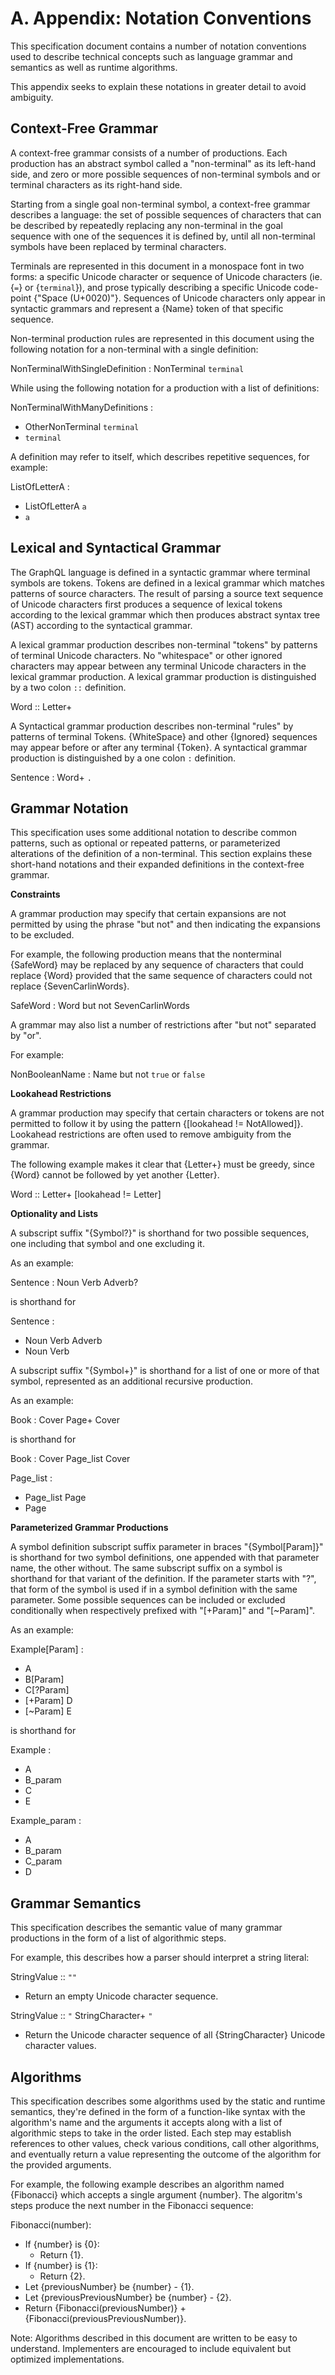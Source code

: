 # A. Appendix: Notation Conventions

This specification document contains a number of notation conventions used to
describe technical concepts such as language grammar and semantics as well as
runtime algorithms.

This appendix seeks to explain these notations in greater detail to avoid
ambiguity.

## Context-Free Grammar

A context-free grammar consists of a number of productions. Each production has
an abstract symbol called a "non-terminal" as its left-hand side, and zero or
more possible sequences of non-terminal symbols and or terminal characters as
its right-hand side.

Starting from a single goal non-terminal symbol, a context-free grammar
describes a language: the set of possible sequences of characters that can be
described by repeatedly replacing any non-terminal in the goal sequence with one
of the sequences it is defined by, until all non-terminal symbols have been
replaced by terminal characters.

Terminals are represented in this document in a monospace font in two forms: a
specific Unicode character or sequence of Unicode characters (ie. {`=`} or
{`terminal`}), and prose typically describing a specific Unicode code-point
{"Space (U+0020)"}. Sequences of Unicode characters only appear in syntactic
grammars and represent a {Name} token of that specific sequence.

Non-terminal production rules are represented in this document using the
following notation for a non-terminal with a single definition:

NonTerminalWithSingleDefinition : NonTerminal `terminal`

While using the following notation for a production with a list of definitions:

NonTerminalWithManyDefinitions :

- OtherNonTerminal `terminal`
- `terminal`

A definition may refer to itself, which describes repetitive sequences, for
example:

ListOfLetterA :

- ListOfLetterA `a`
- `a`

## Lexical and Syntactical Grammar

The GraphQL language is defined in a syntactic grammar where terminal symbols
are tokens. Tokens are defined in a lexical grammar which matches patterns of
source characters. The result of parsing a source text sequence of Unicode
characters first produces a sequence of lexical tokens according to the lexical
grammar which then produces abstract syntax tree (AST) according to the
syntactical grammar.

A lexical grammar production describes non-terminal "tokens" by patterns of
terminal Unicode characters. No "whitespace" or other ignored characters may
appear between any terminal Unicode characters in the lexical grammar
production. A lexical grammar production is distinguished by a two colon `::`
definition.

Word :: Letter+

A Syntactical grammar production describes non-terminal "rules" by patterns of
terminal Tokens. {WhiteSpace} and other {Ignored} sequences may appear before or
after any terminal {Token}. A syntactical grammar production is distinguished by
a one colon `:` definition.

Sentence : Word+ `.`

## Grammar Notation

This specification uses some additional notation to describe common patterns,
such as optional or repeated patterns, or parameterized alterations of the
definition of a non-terminal. This section explains these short-hand notations
and their expanded definitions in the context-free grammar.

**Constraints**

A grammar production may specify that certain expansions are not permitted by
using the phrase "but not" and then indicating the expansions to be excluded.

For example, the following production means that the nonterminal {SafeWord} may
be replaced by any sequence of characters that could replace {Word} provided
that the same sequence of characters could not replace {SevenCarlinWords}.

SafeWord : Word but not SevenCarlinWords

A grammar may also list a number of restrictions after "but not" separated by
"or".

For example:

NonBooleanName : Name but not `true` or `false`

**Lookahead Restrictions**

A grammar production may specify that certain characters or tokens are not
permitted to follow it by using the pattern {[lookahead != NotAllowed]}.
Lookahead restrictions are often used to remove ambiguity from the grammar.

The following example makes it clear that {Letter+} must be greedy, since {Word}
cannot be followed by yet another {Letter}.

Word :: Letter+ [lookahead != Letter]

**Optionality and Lists**

A subscript suffix "{Symbol?}" is shorthand for two possible sequences, one
including that symbol and one excluding it.

As an example:

Sentence : Noun Verb Adverb?

is shorthand for

Sentence :

- Noun Verb Adverb
- Noun Verb

A subscript suffix "{Symbol+}" is shorthand for a list of one or more of that
symbol, represented as an additional recursive production.

As an example:

Book : Cover Page+ Cover

is shorthand for

Book : Cover Page_list Cover

Page_list :

- Page_list Page
- Page

**Parameterized Grammar Productions**

A symbol definition subscript suffix parameter in braces "{Symbol[Param]}" is
shorthand for two symbol definitions, one appended with that parameter name, the
other without. The same subscript suffix on a symbol is shorthand for that
variant of the definition. If the parameter starts with "?", that form of the
symbol is used if in a symbol definition with the same parameter. Some possible
sequences can be included or excluded conditionally when respectively prefixed
with "\[+Param]" and "\[~Param]".

As an example:

Example[Param] :

- A
- B[Param]
- C[?Param]
- [+Param] D
- [~Param] E

is shorthand for

Example :

- A
- B_param
- C
- E

Example_param :

- A
- B_param
- C_param
- D

## Grammar Semantics

This specification describes the semantic value of many grammar productions in
the form of a list of algorithmic steps.

For example, this describes how a parser should interpret a string literal:

StringValue :: `""`

- Return an empty Unicode character sequence.

StringValue :: `"` StringCharacter+ `"`

- Return the Unicode character sequence of all {StringCharacter} Unicode
  character values.

## Algorithms

This specification describes some algorithms used by the static and runtime
semantics, they're defined in the form of a function-like syntax with the
algorithm's name and the arguments it accepts along with a list of algorithmic
steps to take in the order listed. Each step may establish references to other
values, check various conditions, call other algorithms, and eventually return a
value representing the outcome of the algorithm for the provided arguments.

For example, the following example describes an algorithm named {Fibonacci}
which accepts a single argument {number}. The algoritm's steps produce the next
number in the Fibonacci sequence:

Fibonacci(number):

- If {number} is {0}:
  - Return {1}.
- If {number} is {1}:
  - Return {2}.
- Let {previousNumber} be {number} - {1}.
- Let {previousPreviousNumber} be {number} - {2}.
- Return {Fibonacci(previousNumber)} + {Fibonacci(previousPreviousNumber)}.

Note: Algorithms described in this document are written to be easy to
understand. Implementers are encouraged to include equivalent but optimized
implementations.
